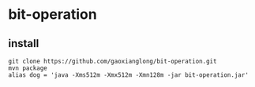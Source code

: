 # bit-operation
## install
```shell
git clone https://github.com/gaoxianglong/bit-operation.git
mvn package
alias dog = 'java -Xms512m -Xmx512m -Xmn128m -jar bit-operation.jar'
```
